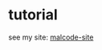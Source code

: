 # tutorial

see my site: [malcode-site](https://malcode-site.github.io/2024/08/25/nextjs-beginner/en/)
